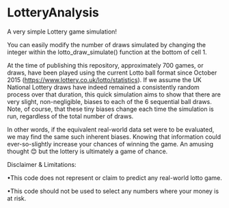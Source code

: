 # LotteryAnalysis
A very simple Lottery game simulation! 

You can easily modify the number of draws simulated by changing the integer within the lotto_draw_simulate() function at the bottom of cell 1.

At the time of publishing this repository, approximately 700 games, or draws, have been played using the current Lotto ball format since October 2015 (https://www.lottery.co.uk/lotto/statistics). If we assume the UK National Lottery draws have indeed remained a consistently random process over that duration, this quick simulation aims to show that there are very slight, non-negligible, biases to each of the 6 sequential ball draws. Note, of course, that these tiny biases change each time the simulation is run, regardless of the total number of draws. 

In other words, if the equivalent real-world data set were to be evaluated, we may find the same such inherent biases. Knowing that information could ever-so-slightly increase your chances of winning the game. An amusing thought 😊 but the lottery is ultimately a game of chance. 

Disclaimer & Limitations: 

  •This code does not represent or claim to predict any real-world lotto game.

  •This code should not be used to select any numbers where your money is at risk.  
      

